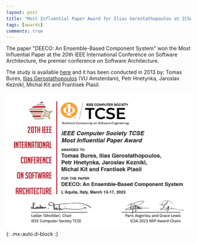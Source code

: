 ```yaml
---
layout: post
title: "Most Influential Paper Award for Ilias Gerostathopoulos at ICSA 2023"
tags: [awards]
comments: true
---
```


The paper "DEECO: An Ensemble-Based Component System" won the Most Influential Paper at the 20th IEEE International Conference on Software Architecture, the premier conference on Software Architecture.

The study is available [here](https://iliasger.github.io/pubs/bures-etal-CBSE13.pdf) and it has been conducted in 2013 by: Tomas Bures, [Ilias Gerostathopoulos](https://iliasger.github.io/) (VU Amsterdam), Petr Hnetynka, Jaroslav Keznikl, Michal Kit and Frantisek Plasil.

![ILIASIMPACTPAPER](/files/posts/ilias_impact_paper.jpeg){: .mx-auto.d-block :}